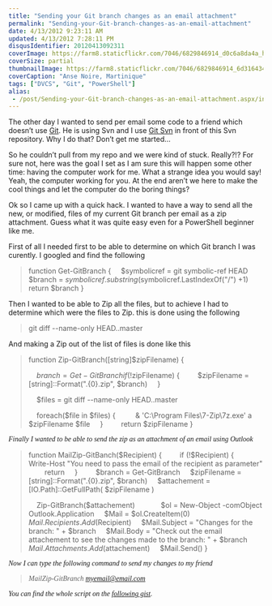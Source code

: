```yaml
---
title: "Sending your Git branch changes as an email attachment"
permalink: "Sending-your-Git-branch-changes-as-an-email-attachment"
date: 4/13/2012 9:23:11 AM
updated: 4/13/2012 7:28:11 PM
disqusIdentifier: 20120413092311
coverImage: https://farm8.staticflickr.com/7046/6829846914_d0c6a8da4a_h.jpg
coverSize: partial
thumbnailImage: https://farm8.staticflickr.com/7046/6829846914_6d316434c6_q.jpg
coverCaption: "Anse Noire, Martinique"
tags: ["DVCS", "Git", "PowerShell"]
alias:
 - /post/Sending-your-Git-branch-changes-as-an-email-attachment.aspx/index.html
---
```

<!-- [![IMG_1586](http://farm8.staticflickr.com/7046/6829846914_6d316434c6_m.jpg)](http://www.flickr.com/photos/laurentkempe/6829846914/ "IMG_1586 by Laurent Kempé, on Flickr") -->
The other day I wanted to send per email some code to a friend which doesn’t use [Git](http://git-scm.com/). He is using Svn and I use [Git Svn](http://schacon.github.com/git/git-svn.html) in front of this Svn repository. Why I do that? Don’t get me started…

So he couldn’t pull from my repo and we were kind of stuck. Really?!? For sure not, here was the goal I set as I am sure this will happen some other time: having the computer work for me. What a strange idea you would say! Yeah, the computer working for you. At the end aren’t we here to make the cool things and let the computer do the boring things?
<!-- more -->

Ok so I came up with a quick hack. I wanted to have a way to send all the new, or modified, files of my current Git branch per email as a zip attachment. Guess what it was quite easy even for a PowerShell beginner like me.

First of all I needed first to be able to determine on which Git branch I was curently. I googled and find the following

> function Get-GitBranch {
>     $symbolicref = git symbolic-ref HEAD
>     $branch = $symbolicref.substring($symbolicref.LastIndexOf("/") +1)
>     return $branch
> }

Then I wanted to be able to Zip all the files, but to achieve I had to determine which were the files to Zip. this is done using the following 

> git diff --name-only HEAD..master

And making a Zip out of the list of files is done like this

> function Zip-GitBranch([string]$zipFilename) {
> 
>     $branch = Get-GitBranch
>    
>     if (!$zipFilename) {
>         $zipFilename = [string]::Format(".\{0}.zip", $branch)
>     }
> 
>     $files = git diff --name-only HEAD..master
> 
>     foreach($file in $files) {
>          & 'C:\Program Files\7-Zip\7z.exe' a $zipFilename $file
>     }
>    
>     return $zipFilename
> }

*<font face="Georgia">Finally I wanted to be able to send the zip as an attachment of an email using Outlook</font>*

> function MailZip-GitBanch($Recipient) {
>    
>     if (!$Recipient) {
>         Write-Host "You need to pass the email of the recipient as parameter"
>         return
>     }
>    
>     $branch = Get-GitBranch
>     $zipFilename = [string]::Format(".\{0}.zip", $branch)
>     $attachement = [IO.Path]::GetFullPath( $zipFilename )
> 
>     Zip-GitBranch($attachement)
>        
>     $ol = New-Object -comObject Outlook.Application
>     $Mail = $ol.CreateItem(0)
>     $Mail.Recipients.Add($Recipient)
>     $Mail.Subject = "Changes for the branch: " + $branch
>     $Mail.Body = "Check out the email attachement to see the changes made to the branch: " + $branch
>     $Mail.Attachments.Add($attachement)
>     $Mail.Send()
> }

*<font face="Georgia">Now I can type the following command to send my changes to my friend</font>*

> *<font face="Georgia">MailZip-GitBranch myemail@email.com</font>*

*<font face="Georgia">You can find the whole script on the [following gist](https://gist.github.com/2371417).</font>*
